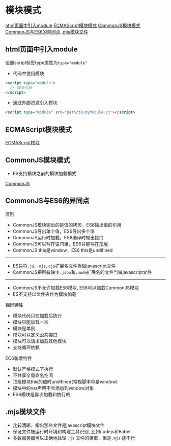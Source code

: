 # 模块模式

[html页面中引入module](#html页面中引入module)
[ECMAScript模块模式](#ecmascript模块模式)
[CommonJS模块模式](#commonjs模块模式)
[CommonJS与ES6的异同点](#commonjs与es6的异同点)
[.mjs模块文件](#mjs模块文件)

## html页面中引入module

设置script标签type属性为`type="module"`

- 代码中使用模块

```html
<script type="module">
  // 模块代码
</script>
```
- 通过外部资源引入模块

```html
<script type="module" src="path/to/myModule.sj"></script>
```

## ECMAScript模块模式

[ECMAScript模块](JavaScript_Module_ES6.md)

## CommonJS模块模式

- ES支持模块之前的模块加载模式

[CommonJS](javascript_module_CommonJS.md)

## CommonJS与ES6的异同点

区别

- CommonJS模块输出的是值的拷贝，ES6输出值的引用 
- CommonJS导出单个值，ES6导出多个值
- CommonJS运行时加载，ES6编译时输出接口
- CommonJS可以写在语句里，ES6只能写在[顶层](JavaScript_Context.md)
- CommonJS this是window，ES6 this是undifined

***

- ES只将`.js`, `.mjs`, `cjs`扩展名文件当做javascript文件
- CommonJS把所有缺少`.json`和`.node`扩展名的文件当做javascript文件 

***

- CommonJS不允许加载ES6模块, ES6可以加载CommonJS模块
- ES不支持以文件夹作为模块加载

相同特性

- 模块代码只在加载后执行
- 模块只能加载一次
- 模块是单例
- 模块可以定义公共接口
- 模块可以请求加载其他模块
- 支持循环依赖

EC6新增特性

- 默认严格模式下执行
- 不共享全局命名空间
- 顶级模块this的值时undifined(常规脚本中是window)
- 模块中的var声明不会添加到window对象
- ES6模块是异步加载和执行的

## .mjs模块文件

- 比较清晰，指出那些文件是javascript模块文件
- 保证文件被运行时环境和构建工具识别, 比如nodejs和Babel
- 多数服务器可以正确地处理 `.js` 文件的类型，但是`.mjs` 还不行
